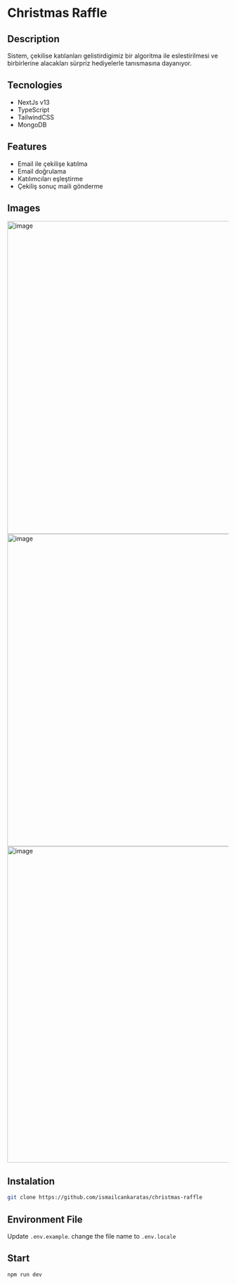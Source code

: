 # Christmas Raffle

## Description
Sistem, çekilise katılanları gelistirdigimiz bir algoritma ile eslestirilmesi ve birbirlerine alacakları sürpriz hediyelerle tanısmasına dayanıyor.

## Tecnologies

- NextJs v13
- TypeScript
- TailwindCSS
- MongoDB

## Features
- Email ile çekilişe katılma
- Email doğrulama
- Katılımcıları eşleştirme
- Çekiliş sonuç maili gönderme

## Images

<img width="712" alt="image" src="https://github.com/ismailcankaratas/christmas-raffle/assets/64715337/3e7fc0a6-48d7-4288-aa53-e701df48b289">
<img width="711" alt="image" src="https://github.com/ismailcankaratas/christmas-raffle/assets/64715337/39a18300-a2c0-42c8-b99e-d5902fcd6809">
<img width="720" alt="image" src="https://github.com/ismailcankaratas/christmas-raffle/assets/64715337/053c2524-5fca-407c-8b2f-aaccb0ac7ba1">

## Instalation

```sh
git clone https://github.com/ismailcankaratas/christmas-raffle
```
## Environment File
Update `.env.example`. change the file name to `.env.locale`

## Start
```npm run dev```
